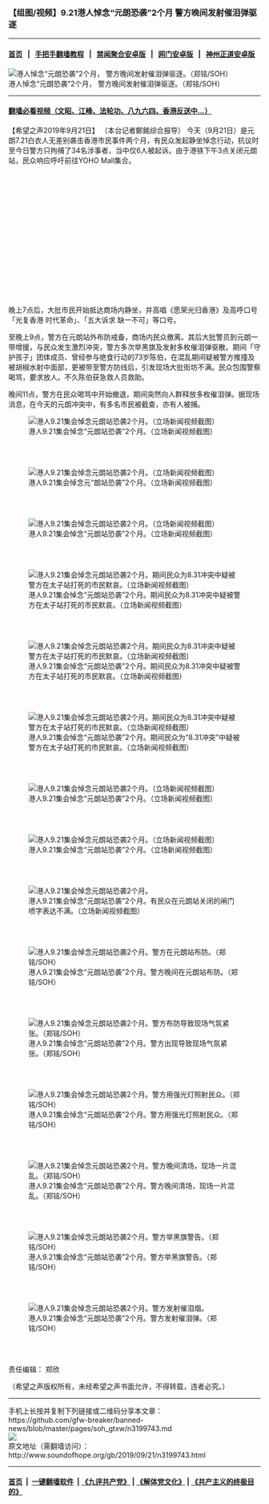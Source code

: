 ### 【组图/视频】9.21港人悼念“元朗恐袭”2个月 警方晚间发射催泪弹驱逐
------------------------

#### [首页](https://github.com/gfw-breaker/banned-news/blob/master/README.md) &nbsp;&nbsp;|&nbsp;&nbsp; [手把手翻墙教程](https://github.com/gfw-breaker/guides/wiki) &nbsp;&nbsp;|&nbsp;&nbsp; [禁闻聚合安卓版](https://github.com/gfw-breaker/bn-android) &nbsp;&nbsp;|&nbsp;&nbsp; [网门安卓版](https://github.com/oGate2/oGate) &nbsp;&nbsp;|&nbsp;&nbsp; [神州正道安卓版](https://github.com/SzzdOgate/update) 



<div class="zhidingtu">
 <div class="ar-wrap-3x2">
  <img alt="港人悼念“元朗恐袭”2个月， 警方晚间发射催泪弹驱逐。（郑铭/SOH）" class="ar-wrap-inside-fill" src="http://img.soundofhope.org/2019/09/-6104-600x450.jpg"/>
 </div>
 <div class="caption">
  港人悼念“元朗恐袭”2个月， 警方晚间发射催泪弹驱逐。（郑铭/SOH）
 </div>
</div>
<hr/>


#### [翻墙必看视频（文昭、江峰、法轮功、八九六四、香港反送中...）](https://github.com/gfw-breaker/banned-news/blob/master/pages/links.md)

<div class="content">
 <p>
  <span class="content-info-date">
   【希望之声2019年9月21日】
  </span>
  <span class="content-info-type">
   （本台记者鄭銘综合报导）
  </span>
  今天（9月21日）是元朗7.21白衣人无差别袭击香港市民事件两个月，有民众发起静坐悼念行动，抗议时至今日警方只拘捕了34名涉事者，当中仅6人被起诉。由于港铁下午3点关闭元朗站，民众响应呼吁前往YOHO Mall集合。
 </p>
 <div class="widget ad-300x250 ad-ecf">
  <!-- ZW30 Post Embed 300x250 1 -->
  <ins class="adsbygoogle" data-ad-client="ca-pub-1519518652909441" data-ad-slot="9768754376" style="display:inline-block;width:300px;height:250px">
  </ins>
 </div>
 <p>
  晚上7点后，大批市民开始抵达商场内静坐，并高唱《愿荣光归香港》及高呼口号「光复香港 时代革命」、「五大诉求 缺一不可」等口号。
 </p>
 <p>
  至晚上9点，警方在元朗站外布防戒备，商场内民众撤离。其后大批警员到元朗一带增援，与民众发生激烈冲突，警方多次举黑旗及发射多枚催泪弹驱散。期间「守护孩子」团体成员、曾经参与绝食行动的73岁陈伯，在混乱期间疑被警方推撞及被胡椒水射中面部，更被带至警方防线后，引发现场大批街坊不满。民众包围警察喝骂，要求放人。不久陈伯获急救人员救助。
 </p>
 <p>
  晚间11点，警方在民众喝骂中开始撤退，期间突然向人群释放多枚催泪弹。据现场消息，在今天的元朗冲突中，有多名市民被截查，亦有人被捕。
 </p>
 <figure class="wp-caption aligncenter img-width-m" id="attachment_3199833">
  <img alt="港人9.21集会悼念元朗站恐袭2个月。（立场新闻视频截图）" class="wp-image-3199833 size-medium" src="http://img.soundofhope.org/2019/09/jietu3-600x401.jpg" srcset="http://img.soundofhope.org/2019/09/jietu3-600x401.jpg 600w, http://img.soundofhope.org/2019/09/jietu3-768x513.jpg 768w, http://img.soundofhope.org/2019/09/jietu3-1024x684.jpg 1024w, http://img.soundofhope.org/2019/09/jietu3-180x120.jpg 180w, http://img.soundofhope.org/2019/09/jietu3-366x244.jpg 366w, http://img.soundofhope.org/2019/09/jietu3.jpg 1146w">
   <br/><figcaption class="wp-caption-text">
    港人9.21集会悼念“元朗站恐袭”2个月。（立场新闻视频截图）
   </figcaption><br/>
  </img>
 </figure><br/>
 <figure class="wp-caption aligncenter img-width-m" id="attachment_3199836">
  <img alt="港人9.21集会悼念元朗站恐袭2个月。（立场新闻视频截图）" class="wp-image-3199836 size-medium" src="http://img.soundofhope.org/2019/09/jietu4-600x400.jpg" srcset="http://img.soundofhope.org/2019/09/jietu4-600x400.jpg 600w, http://img.soundofhope.org/2019/09/jietu4-768x512.jpg 768w, http://img.soundofhope.org/2019/09/jietu4-1024x683.jpg 1024w, http://img.soundofhope.org/2019/09/jietu4-180x120.jpg 180w, http://img.soundofhope.org/2019/09/jietu4-366x244.jpg 366w, http://img.soundofhope.org/2019/09/jietu4.jpg 1152w">
   <br/><figcaption class="wp-caption-text">
    港人9.21集会悼念元“朗站恐袭”2个月。（立场新闻视频截图）
   </figcaption><br/>
  </img>
 </figure><br/>
 <figure class="wp-caption aligncenter img-width-m" id="attachment_3199842">
  <img alt="港人9.21集会悼念元朗站恐袭2个月。（立场新闻视频截图）" class="wp-image-3199842 size-medium" src="http://img.soundofhope.org/2019/09/jietu6cchangge-600x400.jpg" srcset="http://img.soundofhope.org/2019/09/jietu6cchangge-600x400.jpg 600w, http://img.soundofhope.org/2019/09/jietu6cchangge-768x512.jpg 768w, http://img.soundofhope.org/2019/09/jietu6cchangge-1024x683.jpg 1024w, http://img.soundofhope.org/2019/09/jietu6cchangge-180x120.jpg 180w, http://img.soundofhope.org/2019/09/jietu6cchangge-366x244.jpg 366w, http://img.soundofhope.org/2019/09/jietu6cchangge.jpg 1143w">
   <br/><figcaption class="wp-caption-text">
    港人9.21集会悼念“元朗站恐袭”2个月。（立场新闻视频截图）
   </figcaption><br/>
  </img>
 </figure><br/>
 <figure class="wp-caption aligncenter img-width-m" id="attachment_3199857">
  <img alt="港人9.21集会悼念元朗站恐袭2个月。期间民众为8.31冲突中疑被警方在太子站打死的市民默哀。（立场新闻视频截图）" class="wp-image-3199857 size-medium" src="http://img.soundofhope.org/2019/09/jietu1-600x401.jpg" srcset="http://img.soundofhope.org/2019/09/jietu1-600x401.jpg 600w, http://img.soundofhope.org/2019/09/jietu1-768x513.jpg 768w, http://img.soundofhope.org/2019/09/jietu1-1024x684.jpg 1024w, http://img.soundofhope.org/2019/09/jietu1-180x120.jpg 180w, http://img.soundofhope.org/2019/09/jietu1-366x244.jpg 366w, http://img.soundofhope.org/2019/09/jietu1.jpg 1146w"/>
  <br/><figcaption class="wp-caption-text">
   港人9.21集会悼念“元朗站恐袭”2个月。期间民众为8.31冲突中疑被警方在太子站打死的市民默哀。（立场新闻视频截图）
  </figcaption><br/>
 </figure><br/>
 <figure class="wp-caption aligncenter img-width-m" id="attachment_3199848">
  <img alt="港人9.21集会悼念元朗站恐袭2个月。期间民众为8.31冲突中疑被警方在太子站打死的市民默哀。（立场新闻视频截图）" class="wp-image-3199848 size-medium" src="http://img.soundofhope.org/2019/09/jietu8cmoai8312-600x401.jpg" srcset="http://img.soundofhope.org/2019/09/jietu8cmoai8312-600x401.jpg 600w, http://img.soundofhope.org/2019/09/jietu8cmoai8312-768x513.jpg 768w, http://img.soundofhope.org/2019/09/jietu8cmoai8312-1024x684.jpg 1024w, http://img.soundofhope.org/2019/09/jietu8cmoai8312-180x120.jpg 180w, http://img.soundofhope.org/2019/09/jietu8cmoai8312-366x244.jpg 366w, http://img.soundofhope.org/2019/09/jietu8cmoai8312.jpg 1146w"/>
  <br/><figcaption class="wp-caption-text">
   港人9.21集会悼念“元朗站恐袭”2个月。期间民众为8.31冲突中疑被警方在太子站打死的市民默哀。（立场新闻视频截图）
  </figcaption><br/>
 </figure><br/>
 <figure class="wp-caption aligncenter img-width-m" id="attachment_3199851">
  <img alt="港人9.21集会悼念元朗站恐袭2个月。期间民众为8.31冲突中疑被警方在太子站打死的市民默哀。（立场新闻视频截图）" class="wp-image-3199851 size-medium" src="http://img.soundofhope.org/2019/09/jietu9cmoai831-600x401.jpg" srcset="http://img.soundofhope.org/2019/09/jietu9cmoai831-600x401.jpg 600w, http://img.soundofhope.org/2019/09/jietu9cmoai831-768x513.jpg 768w, http://img.soundofhope.org/2019/09/jietu9cmoai831-1024x685.jpg 1024w, http://img.soundofhope.org/2019/09/jietu9cmoai831-180x120.jpg 180w, http://img.soundofhope.org/2019/09/jietu9cmoai831-366x245.jpg 366w, http://img.soundofhope.org/2019/09/jietu9cmoai831.jpg 1113w"/>
  <br/><figcaption class="wp-caption-text">
   港人9.21集会悼念“元朗站恐袭”2个月。期间民众为“8.31冲突”中疑被警方在太子站打死的市民默哀。（立场新闻视频截图）
  </figcaption><br/>
 </figure><br/>
 <figure class="wp-caption aligncenter img-width-m" id="attachment_3199854">
  <img alt="港人9.21集会悼念元朗站恐袭2个月。（立场新闻视频截图）" class="wp-image-3199854 size-medium" src="http://img.soundofhope.org/2019/09/jietu10cloushang2-600x399.jpg" srcset="http://img.soundofhope.org/2019/09/jietu10cloushang2-600x399.jpg 600w, http://img.soundofhope.org/2019/09/jietu10cloushang2-768x511.jpg 768w, http://img.soundofhope.org/2019/09/jietu10cloushang2-1024x681.jpg 1024w, http://img.soundofhope.org/2019/09/jietu10cloushang2-180x120.jpg 180w, http://img.soundofhope.org/2019/09/jietu10cloushang2-366x243.jpg 366w, http://img.soundofhope.org/2019/09/jietu10cloushang2.jpg 1155w"/>
  <br/><figcaption class="wp-caption-text">
   港人9.21集会悼念“元朗站恐袭”2个月。（立场新闻视频截图）
  </figcaption><br/>
 </figure><br/>
 <figure class="wp-caption aligncenter img-width-m" id="attachment_3199863">
  <img alt="港人9.21集会悼念元朗站恐袭2个月。（立场新闻视频截图）" class="wp-image-3199863 size-medium" src="http://img.soundofhope.org/2019/09/jietu8cloushang-600x400.jpg" srcset="http://img.soundofhope.org/2019/09/jietu8cloushang-600x400.jpg 600w, http://img.soundofhope.org/2019/09/jietu8cloushang-768x512.jpg 768w, http://img.soundofhope.org/2019/09/jietu8cloushang-1024x683.jpg 1024w, http://img.soundofhope.org/2019/09/jietu8cloushang-180x120.jpg 180w, http://img.soundofhope.org/2019/09/jietu8cloushang-366x244.jpg 366w, http://img.soundofhope.org/2019/09/jietu8cloushang.jpg 1161w"/>
  <br/><figcaption class="wp-caption-text">
   港人9.21集会悼念“元朗站恐袭”2个月。（立场新闻视频截图）
  </figcaption><br/>
 </figure><br/>
 <figure class="wp-caption aligncenter img-width-m" id="attachment_3199845">
  <img alt="港人9.21集会悼念元朗站恐袭2个月。" class="wp-image-3199845 size-medium" src="http://img.soundofhope.org/2019/09/jietu7cgangtiemen-600x400.jpg" srcset="http://img.soundofhope.org/2019/09/jietu7cgangtiemen-600x400.jpg 600w, http://img.soundofhope.org/2019/09/jietu7cgangtiemen-768x512.jpg 768w, http://img.soundofhope.org/2019/09/jietu7cgangtiemen-1024x683.jpg 1024w, http://img.soundofhope.org/2019/09/jietu7cgangtiemen-180x120.jpg 180w, http://img.soundofhope.org/2019/09/jietu7cgangtiemen-366x244.jpg 366w, http://img.soundofhope.org/2019/09/jietu7cgangtiemen.jpg 1053w"/>
  <br/><figcaption class="wp-caption-text">
   港人9.21集会悼念“元朗站恐袭”2个月。有民众在元朗站关闭的闸门喷字表达不满。（立场新闻视频截图）
  </figcaption><br/>
 </figure><br/>
 <figure class="wp-caption aligncenter img-width-m" id="attachment_3199824">
  <img alt="港人9.21集会悼念元朗站恐袭2个月。警方在元朗站布防。（郑铭/SOH）" class="wp-image-3199824 size-medium" src="http://img.soundofhope.org/2019/09/-6101-600x450.jpg" srcset="http://img.soundofhope.org/2019/09/-6101-600x450.jpg 600w, http://img.soundofhope.org/2019/09/-6101-768x576.jpg 768w, http://img.soundofhope.org/2019/09/-6101-1024x768.jpg 1024w, http://img.soundofhope.org/2019/09/-6101-180x135.jpg 180w, http://img.soundofhope.org/2019/09/-6101-366x275.jpg 366w, http://img.soundofhope.org/2019/09/-6101.jpg 1280w"/>
  <br/><figcaption class="wp-caption-text">
   港人9.21集会悼念“元朗站恐袭”2个月。警方晚间在元朗站布防。（郑铭/SOH）
  </figcaption><br/>
 </figure><br/>
 <figure class="wp-caption aligncenter img-width-m" id="attachment_3199827">
  <img alt="港人9.21集会悼念元朗站恐袭2个月。警方布防导致现场气氛紧张。（郑铭/SOH）" class="wp-image-3199827 size-medium" src="http://img.soundofhope.org/2019/09/-6102-600x450.jpg" srcset="http://img.soundofhope.org/2019/09/-6102-600x450.jpg 600w, http://img.soundofhope.org/2019/09/-6102-768x576.jpg 768w, http://img.soundofhope.org/2019/09/-6102-1024x768.jpg 1024w, http://img.soundofhope.org/2019/09/-6102-180x135.jpg 180w, http://img.soundofhope.org/2019/09/-6102-366x275.jpg 366w, http://img.soundofhope.org/2019/09/-6102.jpg 1280w"/>
  <br/><figcaption class="wp-caption-text">
   港人9.21集会悼念“元朗站恐袭”2个月。警方出现导致现场气氛紧张。（郑铭/SOH）
  </figcaption><br/>
 </figure><br/>
 <figure class="wp-caption aligncenter img-width-m" id="attachment_3199830">
  <img alt="港人9.21集会悼念元朗站恐袭2个月。警方用强光灯照射民众。（郑铭/SOH）" class="wp-image-3199830 size-medium" src="http://img.soundofhope.org/2019/09/-6103-600x450.jpg" srcset="http://img.soundofhope.org/2019/09/-6103-600x450.jpg 600w, http://img.soundofhope.org/2019/09/-6103-768x576.jpg 768w, http://img.soundofhope.org/2019/09/-6103-1024x768.jpg 1024w, http://img.soundofhope.org/2019/09/-6103-180x135.jpg 180w, http://img.soundofhope.org/2019/09/-6103-366x275.jpg 366w, http://img.soundofhope.org/2019/09/-6103.jpg 1280w"/>
  <br/><figcaption class="wp-caption-text">
   港人9.21集会悼念“元朗站恐袭”2个月。警方用强光灯照射民众。（郑铭/SOH）
  </figcaption><br/>
 </figure><br/>
 <figure class="wp-caption aligncenter img-width-m" id="attachment_3199821">
  <img alt="港人9.21集会悼念元朗站恐袭2个月。警方晚间清场，现场一片混乱。（郑铭/SOH）" class="wp-image-3199821 size-medium" src="http://img.soundofhope.org/2019/09/chingchangxianchang-600x450.jpg" srcset="http://img.soundofhope.org/2019/09/chingchangxianchang-600x450.jpg 600w, http://img.soundofhope.org/2019/09/chingchangxianchang-768x576.jpg 768w, http://img.soundofhope.org/2019/09/chingchangxianchang-1024x768.jpg 1024w, http://img.soundofhope.org/2019/09/chingchangxianchang-180x135.jpg 180w, http://img.soundofhope.org/2019/09/chingchangxianchang-366x275.jpg 366w, http://img.soundofhope.org/2019/09/chingchangxianchang.jpg 1280w"/>
  <br/><figcaption class="wp-caption-text">
   港人9.21集会悼念“元朗站恐袭”2个月。警方晚间清场，现场一片混乱。（郑铭/SOH）
  </figcaption><br/>
 </figure><br/>
 <figure class="wp-caption aligncenter img-width-m" id="attachment_3199872">
  <img alt="港人9.21集会悼念元朗站恐袭2个月。警方举黑旗警告。（郑铭/SOH）" class="wp-image-3199872 size-medium" src="http://img.soundofhope.org/2019/09/heiqi-600x450.jpg" srcset="http://img.soundofhope.org/2019/09/heiqi-600x450.jpg 600w, http://img.soundofhope.org/2019/09/heiqi-768x576.jpg 768w, http://img.soundofhope.org/2019/09/heiqi-1024x768.jpg 1024w, http://img.soundofhope.org/2019/09/heiqi-180x135.jpg 180w, http://img.soundofhope.org/2019/09/heiqi-366x275.jpg 366w, http://img.soundofhope.org/2019/09/heiqi.jpg 1280w"/>
  <br/><figcaption class="wp-caption-text">
   港人9.21集会悼念“元朗站恐袭”2个月。警方举黑旗警告。（郑铭/SOH）
  </figcaption><br/>
 </figure><br/>
 <figure class="wp-caption aligncenter img-width-m" id="attachment_3199875">
  <img alt="港人9.21集会悼念元朗站恐袭2个月。警方发射催泪烟。" class="wp-image-3199875 size-medium" src="http://img.soundofhope.org/2019/09/-6104-600x450.jpg" srcset="http://img.soundofhope.org/2019/09/-6104-600x450.jpg 600w, http://img.soundofhope.org/2019/09/-6104-768x576.jpg 768w, http://img.soundofhope.org/2019/09/-6104-1024x768.jpg 1024w, http://img.soundofhope.org/2019/09/-6104-180x135.jpg 180w, http://img.soundofhope.org/2019/09/-6104-366x275.jpg 366w, http://img.soundofhope.org/2019/09/-6104.jpg 1280w"/>
  <br/><figcaption class="wp-caption-text">
   港人9.21集会悼念“元朗站恐袭”2个月。警方发射催泪弹。（郑铭/SOH）
  </figcaption><br/>
 </figure><br/>
 <div class="sohzw-video-wrapper">
  <div class="ar-wrap-16x9">
   <div class="ar-wrap-inside-fill">
   </div>
  </div>
 </div>
 <div class="sohzw-video-wrapper">
  <div class="ar-wrap-16x9">
   <div class="ar-wrap-inside-fill">
   </div>
  </div>
 </div>
 <div class="sohzw-video-wrapper">
  <div class="ar-wrap-16x9">
   <div class="ar-wrap-inside-fill">
   </div>
  </div>
 </div>
 <div class="sohzw-video-wrapper">
  <div class="ar-wrap-16x9">
   <div class="ar-wrap-inside-fill">
   </div>
  </div>
 </div>
 <div class="sohzw-video-wrapper">
  <div class="ar-wrap-16x9">
   <div class="ar-wrap-inside-fill">
   </div>
  </div>
 </div>
 <p>
 </p>
 <div class="content-info-btm">
  <p class="content-info-zerenbianji">
   <span class="content-info-title">
    责任编辑：
   </span>
   <span class="content-info-content">
    郑欣
   </span>
  </p>
  <p class="content-info-refernote">
   （希望之声版权所有，未经希望之声书面允许，不得转载，违者必究。）
  </p>
 </div>
</div>

<hr/>
手机上长按并复制下列链接或二维码分享本文章：<br/>
https://github.com/gfw-breaker/banned-news/blob/master/pages/soh_gtxw/n3199743.md <br/>
<a href='https://github.com/gfw-breaker/banned-news/blob/master/pages/soh_gtxw/n3199743.md'><img src='https://github.com/gfw-breaker/banned-news/blob/master/pages/soh_gtxw/n3199743.md.png'/></a> <br/>
原文地址（需翻墙访问）：http://www.soundofhope.org/gb/2019/09/21/n3199743.html


------------------------
#### [首页](https://github.com/gfw-breaker/banned-news/blob/master/README.md) &nbsp;|&nbsp; [一键翻墙软件](https://github.com/gfw-breaker/nogfw/blob/master/README.md) &nbsp;| [《九评共产党》](https://github.com/gfw-breaker/9ping.md/blob/master/README.md#九评之一评共产党是什么) | [《解体党文化》](https://github.com/gfw-breaker/jtdwh.md/blob/master/README.md) | [《共产主义的终极目的》](https://github.com/gfw-breaker/gczydzjmd.md/blob/master/README.md)


<img src='http://gfw-breaker.win/banned-news/pages/soh_gtxw/n3199743.md' width='0px' height='0px'/>